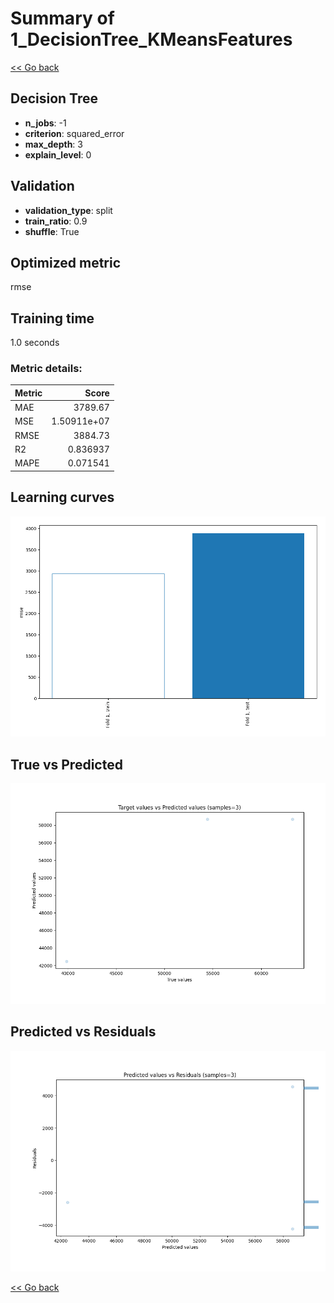 # Summary of 1_DecisionTree_KMeansFeatures

[<< Go back](../README.md)


## Decision Tree
- **n_jobs**: -1
- **criterion**: squared_error
- **max_depth**: 3
- **explain_level**: 0

## Validation
 - **validation_type**: split
 - **train_ratio**: 0.9
 - **shuffle**: True

## Optimized metric
rmse

## Training time

1.0 seconds

### Metric details:
| Metric   |          Score |
|:---------|---------------:|
| MAE      | 3789.67        |
| MSE      |    1.50911e+07 |
| RMSE     | 3884.73        |
| R2       |    0.836937    |
| MAPE     |    0.071541    |



## Learning curves
![Learning curves](learning_curves.png)
## True vs Predicted

![True vs Predicted](true_vs_predicted.png)


## Predicted vs Residuals

![Predicted vs Residuals](predicted_vs_residuals.png)



[<< Go back](../README.md)
